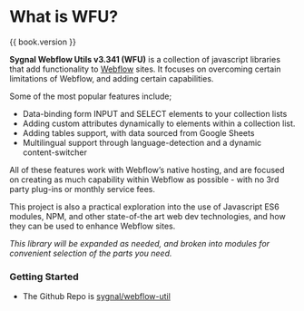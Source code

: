 # What is WFU?

{{ book.version }}

**Sygnal Webflow Utils v3.341 (WFU)** is a collection of javascript libraries that add functionality to [Webflow](https://webflow.com/) sites. It focuses on overcoming certain limitations of Webflow, and adding certain capabilities.

Some of the most popular features include;

* Data-binding form INPUT and SELECT elements to your collection lists
* Adding custom attributes dynamically to elements within a collection list.
* Adding tables support, with data sourced from Google Sheets
* Multilingual support through language-detection and a dynamic content-switcher

All of these features work with Webflow’s native hosting, and are focused on creating as much capability within Webflow as possible - with no 3rd party plug-ins or monthly service fees.

This project is also a practical exploration into the use of Javascript ES6 modules, NPM, and other state-of-the art web dev technologies, and how they can be used to enhance Webflow sites.

_This library will be expanded as needed, and broken into modules for convenient selection of the parts you need._

### Getting Started <a href="#getting-started" id="getting-started"></a>

* The Github Repo is [sygnal/webflow-util](https://github.com/sygnaltech/webflow-util)
